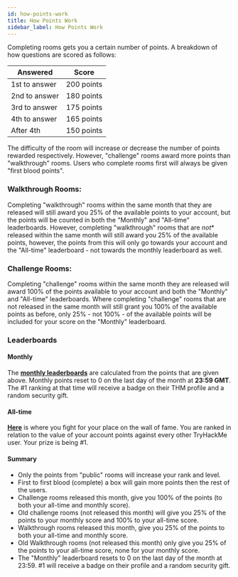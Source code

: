```yaml
---
id: how-points-work
title: How Points Work
sidebar_label: How Points Work
---
```


Completing rooms gets you a certain number of points. A breakdown of how questions are scored as follows:

| Answered  | Score  |
|---|---|
| 1st to answer  | 200 points  |
| 2nd to answer  | 180 points  |
| 3rd to answer  | 175 points  |
| 4th to answer  | 165 points  |
| After 4th      | 150 points  |

The difficulty of the room will increase or decrease the number of points rewarded respectively. However, "challenge" rooms award more points than "walkthrough" rooms. Users who complete rooms first will always be given "first blood points".


### Walkthrough Rooms:
Completing "walkthrough" rooms within the same month that they are released will still award you 25% of the available points to your account, but the points will be counted in both the "Monthly" and "All-time" leaderboards. However, completing "walkthrough" rooms that are *not** released within the same month will still award you 25% of the available points, however, the points from this will only go towards your account and the "All-time" leaderboard - not towards the monthly leaderboard as well.


### Challenge Rooms:
Completing "challenge" rooms within the same month they are released will award 100% of the points available to your account and both the "Monthly" and "All-time" leaderboards. Where completing "challenge" rooms that are not released in the same month will still grant you 100% of the available points as before, only 25% - not 100% -  of the available points will be included for your score on the "Monthly" leaderboard.

### Leaderboards

#### Monthly
The [**monthly leaderboards**](https://tryhackme.com/leaderboards) are calculated from the points that are given above. Monthly points reset to 0 on the last day of the month at **23:59 GMT**. The #1 ranking at that time will receive a badge on their THM profile and a random security gift.

#### All-time
[**Here**](https://tryhackme.com/leaderboards) is where you fight for your place on the wall of fame. You are ranked in relation to the value of your account points against every other TryHackMe user. Your prize is being #1.


#### Summary

- Only the points from "public" rooms will increase your rank and level.
- First to first blood (complete) a box will gain more points then the rest of the users.
- Challenge rooms released this month, give you 100% of the points (to both your all-time and monthly score).
- Old challenge rooms (not released this month) will give you 25% of the points to your monthly score and 100% to your all-time score.
- Walkthrough rooms released this month, give you 25% of the points to both your all-time and monthly score.
- Old Walkthrough rooms (not released this month) only give you 25% of the points to your all-time score, none for your monthly score.
- The "Monthly" leaderboard resets to 0 on the last day of the month at 23:59. #1 will receive a badge on their profile and a random security gift.
